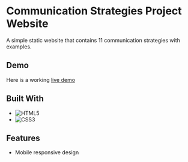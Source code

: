 # Communication Strategies Project Website

A simple static website that contains 11 communication strategies with examples.

## Demo
Here is a working <a href="https://static-website.epizy.com/index.html" target="_blank" rel="noreferrer noopener">live demo</a>

## Built With

* ![HTML5](https://img.shields.io/badge/-HTML5-E34F26.svg?style=flat&logo=html5&logoColor=white)
* ![CSS3](https://img.shields.io/badge/-CSS3-1572B6.svg?style=flat&logo=css3&logoColor=white)

## Features

* Mobile responsive design